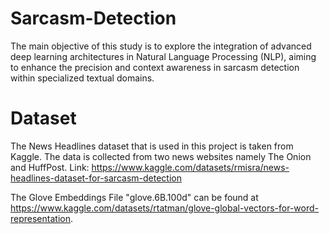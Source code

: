 # Sarcasm-Detection
The main objective of this study is to explore the integration of advanced deep learning architectures in Natural Language Processing (NLP), aiming to enhance the precision and context awareness in sarcasm detection within specialized textual domains. 

# Dataset
The News Headlines dataset that is used in this project is taken from Kaggle. The data is collected from two news websites namely The Onion and HuffPost.
Link: https://www.kaggle.com/datasets/rmisra/news-headlines-dataset-for-sarcasm-detection

The Glove Embeddings File "glove.6B.100d" can be found at https://www.kaggle.com/datasets/rtatman/glove-global-vectors-for-word-representation.
